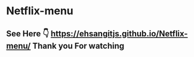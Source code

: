 # Netflix-menu
See Here 👇
https://ehsangitjs.github.io/Netflix-menu/
Thank you For watching
----------------------
